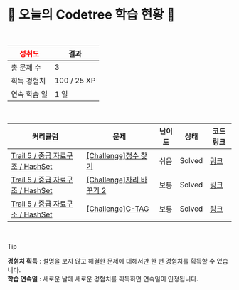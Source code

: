 # 🌲 오늘의 Codetree 학습 현황 🌲

<br />

| <span style="color:red;display:block;text-align:center;"> **성취도**</span> | 결과 |
|---|---|
| 총 문제 수 | 3 |
| 획득 경험치 | 100 / 25 XP |
| 연속 학습 일 | 1 일 |

<br />

|커리큘럼|문제|난이도|상태|코드 링크|
|---|---|---|---|---|
|[Trail 5 / 중급 자료구조 / HashSet](https://www.codetree.ai/trail-info/intermediate-mid/)|[[Challenge]정수 찾기](https://www.codetree.ai/trails/complete/curated-cards/challenge-find-an-integer/)|쉬움|Solved|[링크](https://github.com/Juungmini0601/code-tree-java/blob/main/250310/%EC%A0%95%EC%88%98%20%EC%B0%BE%EA%B8%B0/find-an-integer.java)|
|[Trail 5 / 중급 자료구조 / HashSet](https://www.codetree.ai/trail-info/intermediate-mid/)|[[Challenge]자리 바꾸기 2](https://www.codetree.ai/trails/complete/curated-cards/challenge-changing-seats-2/)|보통|Solved|[링크](https://github.com/Juungmini0601/code-tree-java/blob/main/250310/%EC%9E%90%EB%A6%AC%20%EB%B0%94%EA%BE%B8%EA%B8%B0%202/changing-seats-2.java)|
|[Trail 5 / 중급 자료구조 / HashSet](https://www.codetree.ai/trail-info/intermediate-mid/)|[[Challenge]C-TAG](https://www.codetree.ai/trails/complete/curated-cards/challenge-c-tag/)|보통|Solved|[링크](https://github.com/Juungmini0601/code-tree-java/blob/main/250310/C-TAG/c-tag.java)|


<br />

> [!TIP]
> **경험치 획득** : 설명을 보지 않고 해결한 문제에 대해서만 한 번 경험치를 획득할 수 있습니다.  
> **학습 연속일** : 새로운 날에 새로운 경험치를 획득하면 연속일이 인정됩니다.

